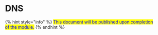 # DNS

{% hint style="info" %}
<mark style="color:blue;">This document will be published upon completion of the module.</mark>
{% endhint %}

